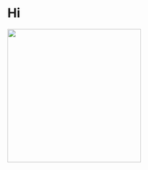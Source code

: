 # Hi

<img src="https://api.star-history.com/svg?repos=snwfdhmp/errlog,snwfdhmp/awesome-gpt-prompt-engineering,snwfdhmp/duck&type=Date" width=300>